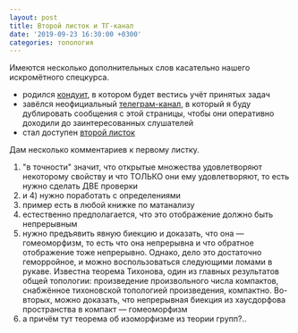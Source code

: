 ```yaml
---
layout: post
title: Второй листок и ТГ-канал
date: '2019-09-23 16:30:00 +0300'
categories: топология
---
```


Имеются несколько дополнительных слов касательно нашего искромётного спецкурса.

* родился [кондуит](https://docs.google.com/spreadsheets/d/1p5EtqF8VMFv8-DisIiCwJvSC1Qf94aN0UqqFSri72N0), в котором будет вестись учёт принятых задач
* завёлся неофициальный [телеграм-канал](https://t.me/joinchat/AAAAAEhIRfEN6yQYKdo7Ww), в который я буду дублировать сообщения с этой страницы, чтобы они оперативно доходили до заинтересованных слушателей
* стал доступен [второй листок](https://github.com/igortsts/igortsts.github.io/blob/master/docs/sheets/sheet2.pdf)

Дам несколько комментариев к первому листку.
1) "в точности" значит, что открытые множества удовлетворяют некоторому свойству и что ТОЛЬКО они ему удовлетворяют, то есть нужно сделать ДВЕ проверки
2) и 4) нужно поработать с определениями
5) пример есть в любой книжке по матанализу
6) естественно предполагается, что это отображение должно быть непрерывным
7) нужно предъявить явную биекцию и доказать, что она — гомеоморфизм, то есть что она непрерывна и что обратное отображение тоже непрерывно. Однако, дело это достаточно геморройное, и можно воспользоваться следующими ломами в рукаве. Известна теорема Тихонова, один из главных результатов общей топологии: произведение произвольного числа компактов, снабжённое тихоновской топологией произведения, компактно. Во-вторых, можно доказать, что непрерывная биекция из хаусдорфова пространства в компакт — гомеоморфизм
9) а причём тут теорема об изоморфизме из теории групп?..